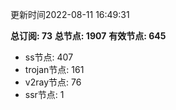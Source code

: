 更新时间2022-08-11 16:49:31

**总订阅: 73**
**总节点: 1907**
**有效节点: 645**
- ss节点: 407
- trojan节点: 161
- v2ray节点: 76
- ssr节点: 1
